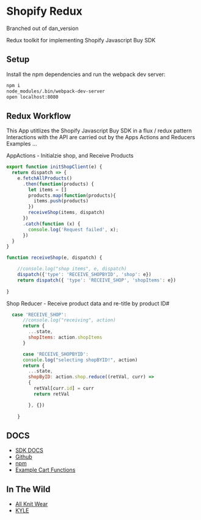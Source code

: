 # Shopify Redux
Branched out of dan_version

Redux toolkit for implementing Shopify Javascript Buy SDK

## Setup

Install the npm dependencies and run the webpack dev server:

```bash
npm i
node_modules/.bin/webpack-dev-server
open localhost:8080
```
## Redux Workflow

This App utitlizes the Shopify Javascript Buy SDK in a flux / redux pattern
Interactions with the API are carried out by the Apps Actions and Reducers
Examples ...

AppActions - Initialzie shop, and Receive Products

```javascript
export function initShopClient(e) {
  return dispatch => {
    e.fetchAllProducts()
      .then(function(products) {
        let items = []
        products.map(function(products){
          items.push(products)
        })
        receiveShop(items, dispatch)
      })
      .catch(function (x) {
        console.log('Request failed', x);
      })    
  }
}

function receiveShop(e, dispatch) {

    //console.log("shop items", e, dispatch)
    dispatch({'type': 'RECEIVE_SHOPBYID', 'shop': e})
    return dispatch({ 'type': 'RECEIVE_SHOP', 'shopItems': e})
  
}

```
Shop Reducer - Receive product data and re-title by product ID#
```javascript
  case 'RECEIVE_SHOP':
      //console.log("receiving", action)
      return { 
        ...state, 
        shopItems: action.shopItems
      }

      case 'RECEIVE_SHOPBYID':
      console.log("selecting shopBYID!", action)
      return {
        ...state, 
        shopByID: action.shop.reduce((retVal, curr) => 
        {
          retVal[curr.id] = curr
          return retVal

        }, {})
      
    }
```

## DOCS
- [SDK DOCS](http://shopify.github.io/js-buy-sdk/)
- [Github](https://github.com/Shopify/js-buy-sdk)
- [npm](https://www.npmjs.com/package/shopify-buy)
- [Example Cart Functions](https://github.com/Shopify/js-buy-sdk/blob/master/examples/cart/index.js)

## In The Wild

- [All Knit Wear](http://allknitwear.com/)
- [KYLE](http://www.kylekylekyle.net/)

